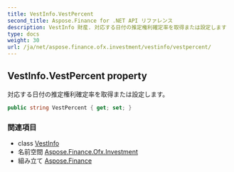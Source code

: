 ```yaml
---
title: VestInfo.VestPercent
second_title: Aspose.Finance for .NET API リファレンス
description: VestInfo 財産. 対応する日付の推定権利確定率を取得または設定します
type: docs
weight: 30
url: /ja/net/aspose.finance.ofx.investment/vestinfo/vestpercent/
---
```

## VestInfo.VestPercent property

対応する日付の推定権利確定率を取得または設定します。

```csharp
public string VestPercent { get; set; }
```

### 関連項目

* class [VestInfo](../)
* 名前空間 [Aspose.Finance.Ofx.Investment](../../vestinfo/)
* 組み立て [Aspose.Finance](../../../)



